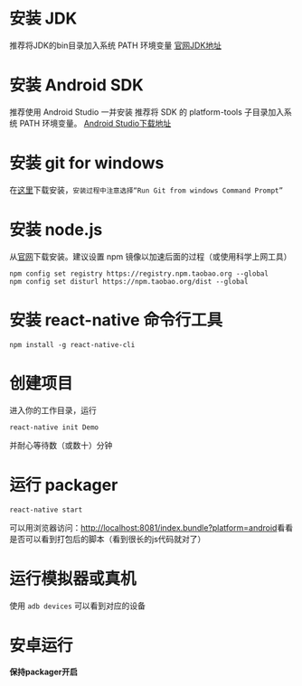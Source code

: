 # 安装 JDK
推荐将JDK的bin目录加入系统 PATH 环境变量
[官网JDK地址](http://www.oracle.com/technetwork/java/javase/downloads/index-jsp-138363.html)
# 安装 Android SDK
推荐使用 Android Studio 一并安装
推荐将 SDK 的 platform-tools 子目录加入系统 PATH 环境变量。
[Android Studio下载地址](https://developer.android.google.cn/studio/index.html)
# 安装 git for windows
在[这里](http://gitforwindows.org/)下载安装，`安装过程中注意选择“Run Git from windows Command Prompt”`
# 安装 node.js
从[官网](https://nodejs.org/en/)下载安装。建议设置 npm 镜像以加速后面的过程（或使用科学上网工具）
```
npm config set registry https://registry.npm.taobao.org --global
npm config set disturl https://npm.taobao.org/dist --global
```
# 安装 react-native 命令行工具
```
npm install -g react-native-cli
```
# 创建项目
进入你的工作目录，运行
```
react-native init Demo
```
并耐心等待数（或数十）分钟
# 运行 packager
```
react-native start
```
可以用浏览器访问：[http://localhost:8081/index.bundle?platform=android](http://localhost:8081/index.bundle?platform=android)看看是否可以看到打包后的脚本（看到很长的js代码就对了）
# 运行模拟器或真机
使用 `adb devices` 可以看到对应的设备
# 安卓运行
**保持packager开启**

